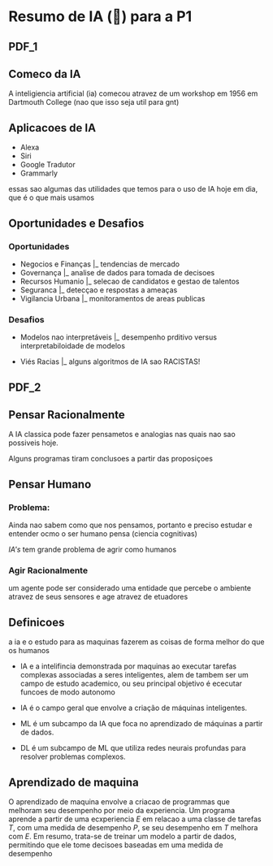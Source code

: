 # Resumo de IA (🤮) para a P1

## PDF_1

## Comeco da IA

A inteligiencia artificial (ia) comecou atravez de um workshop em 1956 em Dartmouth College (nao que isso seja util para gnt) 

## Aplicacoes de IA

- Alexa
- Siri
- Google Tradutor
- Grammarly

essas sao algumas das utilidades que temos para o uso de IA hoje em dia, que é o que mais usamos

## Oportunidades e Desafios

### Oportunidades

- Negocios e Finanças
    |_ tendencias de mercado
- Governança
    |_ analise de dados para tomada de decisoes
- Recursos Humanio
    |_ selecao de candidatos e gestao de talentos
- Seguranca
    |_ detecçao e respostas a ameaças
- Vigilancia Urbana
    |_ monitoramentos de areas publicas


### Desafios

- Modelos nao interpretáveis
    |_ desempenho prditivo versus interpretabiloidade de modelos

- Viés Racias
    |_ alguns algoritmos de IA sao RACISTAS!

## PDF_2

## Pensar Racionalmente

A IA classica pode fazer pensametos e analogias nas quais nao sao possiveis hoje.

Alguns programas tiram conclusoes a partir das proposiçoes 

## Pensar Humano

### Problema:

Ainda nao sabem como que nos pensamos, portanto e preciso estudar e entender ocmo o ser humano pensa (ciencia cognitivas)

*IA's* tem grande problema de agrir como humanos

### Agir Racionalmente 

um agente pode ser considerado uma entidade que percebe o ambiente atravez de seus sensores e age atravez de etuadores

## Definicoes

a ia e o estudo para as maquinas fazerem as coisas de forma melhor do que os humanos

- IA e a intelifincia demonstrada por maquinas ao executar tarefas complexas associadas a seres inteligentes, alem de tambem ser um campo de estudo academico, ou seu principal objetivo é ececutar funcoes de modo autonomo

- IA é o campo geral que envolve a criação de máquinas inteligentes.

- ML é um subcampo da IA que foca no aprendizado de máquinas a partir de dados.

- DL é um subcampo de ML que utiliza redes neurais profundas para resolver problemas complexos.

## Aprendizado de maquina

O aprendizado de maquina envolve a criacao de programmas que melhoram seu desempenho por meio da experiencia. Um programa aprende a partir de uma ecxperiencia *E* em relacao a uma classe de tarefas *T*, com uma medida de desempenho *P*, se seu desempenho em *T* melhora com *E*. Em resumo, trata-se de treinar um modelo a partir de dados, permitindo  que ele tome decisoes baseadas em uma medida de desempenho


